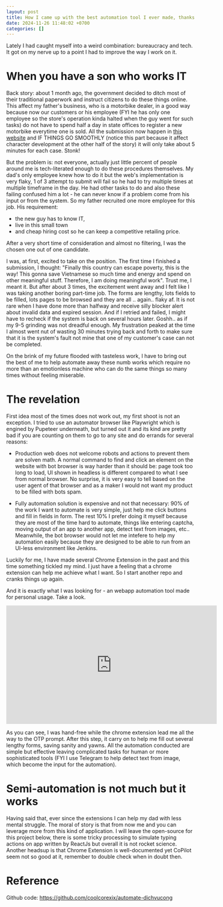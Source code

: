 ```yaml
---
layout: post
title: How I came up with the best automation tool I ever made, thanks to a boring must-do task
date: 2024-11-26 11:48:02 +0700
categories: []
---
```


Lately I had caught myself into a weird combination: bureaucracy and tech. It got on my nerve up to a point I had to improve the way I work on it.

# When you have a son who works IT

Back story: about 1 month ago, the government decided to ditch most of their traditional paperwork and instruct citizens to do these things online. This affect my father's business, who is a motorbike dealer, in a good way because now our customers or his employee (FYI he has only one employee so the store's operation kinda halted when the guy went for such tasks) do not have to spend half a day in state offices to register a new motorbike everytime one is sold. All the submission now happen in [this website](dichvucong.gov.vn) and IF THINGS GO SMOOTHLY (notice this part because it affect character development at the other half of the story) it will only take about 5 minutes for each case. Stonk!

But the problem is: not everyone, actually just little percent of people around me is tech-literated enough to do these procedures themselves. My dad's only employee knew how to do it but the web's implementation is very flaky, 1 of 3 attempt to submit will fail so he had to try multiple times at multiple timeframe in the day. He had other tasks to do and also these failing confused him a lot - he can never know if a problem come from his input or from the system. So my father recruited one more employee for this job. His requirement:

- the new guy has to know IT,
- live in this small town
- and cheap hiring cost so he can keep a competitive retailing price.

After a very short time of consideration and almost no filtering, I was the chosen one out of one candidate.

I was, at first, excited to take on the position. The first time I finished a submission, I thought: "Finally this country can escape poverty, this is the way! This gonna save Vietnamese so much time and energy and spend on other meaningful stuff. Therefore, I am doing meaningful work". Trust me, I meant it. But after about 3 times, the excitement went away and I felt like I was taking another boring part-time job. The forms are lengthy, lots fields to be filled, lots pages to be browsed and they are all .. again.. flaky af. It is not rare when I have done more than halfway and receive silly blocker alert about invalid data and expired session. And if I retried and failed, I might have to recheck if the system is back on several hours later. Goshh.. as if my 9-5 grinding was not dreadful enough. My frustration peaked at the time I almost went nut of wasting 30 minutes trying back and forth to make sure that it is the system's fault not mine that one of my customer's case can not be completed.

On the brink of my future flooded with tasteless work, I have to bring out the best of me to help automate away these numb works which require no more than an emotionless machine who can do the same things so many times without feeling miserable.

# The revelation

First idea most of the times does not work out, my first shoot is not an exception. I tried to use an automator browser like Playwright which is engined by Pupeteer underneath, but turned out it and its kind are pretty bad if you are counting on them to go to any site and do errands for several reasons:

- Production web does not welcome robots and actions to prevent them are solven math. A normal command to find and click an element on the website with bot browser is way harder than it should be: page took too long to load, UI shown in headless is different compared to what I see from normal browser. No surprise, it is very easy to tell based on the user agent of that browser and as a maker I would not want my product to be filled with bots spam.

- Fully automation solution is expensive and not that necessary: 90% of the work I want to automate is very simple, just help me click buttons and fill in fields in form. The rest 10% I prefer doing it myself because they are most of the time hard to automate, things like entering captcha, moving output of an app to another app, detect text from images, etc.. Meanwhile, the bot browser would not let me intefere to help my automation easily because they are designed to be able to run from an UI-less environment like Jenkins.

Luckily for me, I have made several Chrome Extension in the past and this time something tickled my mind. I just have a feeling that a chrome extension can help me achieve what I want. So I start another repo and cranks things up again.

And it is exactly what I was looking for - an webapp automation tool made for personal usage.
Take a look.

<iframe width="560" height="315" src="https://www.youtube.com/embed/trwR_T-Lduw?si=orjkzYygCFAyjI3d" title="YouTube video player" frameborder="0" allow="accelerometer; autoplay; clipboard-write; encrypted-media; gyroscope; picture-in-picture; web-share" referrerpolicy="strict-origin-when-cross-origin" allowfullscreen></iframe>

As you can see, I was hand-free while the chrome extension lead me all the way to the OTP prompt. After this step, it carry on to help me fill out several lengthy forms, saving sanity and yawns. All the automation conducted are simple but effective leaving complicated tasks for human or more sophisticated tools (FYI I use Telegram to help detect text from image, which become the input for the automation).

# Semi-automation is not much but it works

Having said that, ever since the extensions I can help my dad with less mental struggle. The moral of story is that from now me and you can leverage more from this kind of application. I will leave the open-source for this project below, there is some tricky processing to simulate typing actions on app written by ReactJs but overall it is not rocket science. Another headsup is that Chrome Extension is well-documented yet CoPilot seem not so good at it, remember to double check when in doubt then.

# Reference

Github code: https://github.com/coolcorexix/automate-dichvucong
